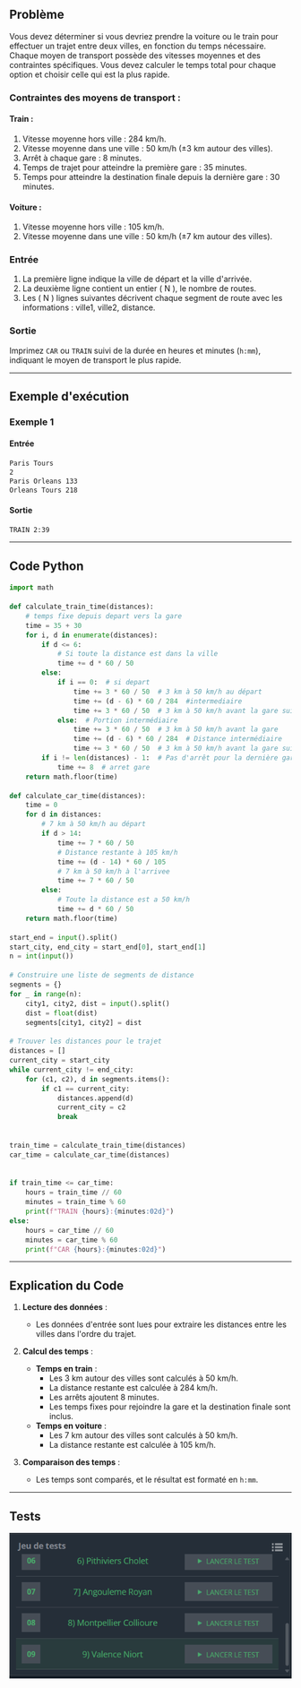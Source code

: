 ## Problème

Vous devez déterminer si vous devriez prendre la voiture ou le train pour effectuer un trajet entre deux villes, en fonction du temps nécessaire. Chaque moyen de transport possède des vitesses moyennes et des contraintes spécifiques. Vous devez calculer le temps total pour chaque option et choisir celle qui est la plus rapide.

### Contraintes des moyens de transport :

#### Train :
1. Vitesse moyenne hors ville : 284 km/h.
2. Vitesse moyenne dans une ville : 50 km/h (±3 km autour des villes).
3. Arrêt à chaque gare : 8 minutes.
4. Temps de trajet pour atteindre la première gare : 35 minutes.
5. Temps pour atteindre la destination finale depuis la dernière gare : 30 minutes.

#### Voiture :
1. Vitesse moyenne hors ville : 105 km/h.
2. Vitesse moyenne dans une ville : 50 km/h (±7 km autour des villes).

### Entrée
1. La première ligne indique la ville de départ et la ville d'arrivée.
2. La deuxième ligne contient un entier \( N \), le nombre de routes.
3. Les \( N \) lignes suivantes décrivent chaque segment de route avec les informations : ville1, ville2, distance.

### Sortie
Imprimez `CAR` ou `TRAIN` suivi de la durée en heures et minutes (`h:mm`), indiquant le moyen de transport le plus rapide.

---

## Exemple d'exécution

### Exemple 1

#### Entrée
```
Paris Tours
2
Paris Orleans 133
Orleans Tours 218
```

#### Sortie
```
TRAIN 2:39
```

---

## Code Python

```python
import math

def calculate_train_time(distances):
    # temps fixe depuis depart vers la gare
    time = 35 + 30
    for i, d in enumerate(distances):
        if d <= 6:
            # Si toute la distance est dans la ville
            time += d * 60 / 50
        else:
            if i == 0:  # si depart
                time += 3 * 60 / 50  # 3 km à 50 km/h au départ
                time += (d - 6) * 60 / 284  #intermediaire
                time += 3 * 60 / 50  # 3 km à 50 km/h avant la gare suivante
            else:  # Portion intermédiaire
                time += 3 * 60 / 50  # 3 km à 50 km/h avant la gare 
                time += (d - 6) * 60 / 284  # Distance intermédiaire
                time += 3 * 60 / 50  # 3 km à 50 km/h avant la gare suivante
        if i != len(distances) - 1:  # Pas d'arrêt pour la dernière gare
            time += 8  # arret gare
    return math.floor(time)

def calculate_car_time(distances):
    time = 0
    for d in distances:
        # 7 km à 50 km/h au départ
        if d > 14:
            time += 7 * 60 / 50
            # Distance restante à 105 km/h
            time += (d - 14) * 60 / 105
            # 7 km à 50 km/h à l'arrivee
            time += 7 * 60 / 50
        else:
            # Toute la distance est a 50 km/h
            time += d * 60 / 50
    return math.floor(time)

start_end = input().split()
start_city, end_city = start_end[0], start_end[1]
n = int(input())

# Construire une liste de segments de distance
segments = {}
for _ in range(n):
    city1, city2, dist = input().split()
    dist = float(dist) 
    segments[city1, city2] = dist

# Trouver les distances pour le trajet
distances = []
current_city = start_city
while current_city != end_city:
    for (c1, c2), d in segments.items():
        if c1 == current_city:
            distances.append(d)
            current_city = c2
            break


train_time = calculate_train_time(distances)
car_time = calculate_car_time(distances)


if train_time <= car_time:
    hours = train_time // 60
    minutes = train_time % 60
    print(f"TRAIN {hours}:{minutes:02d}")
else:
    hours = car_time // 60
    minutes = car_time % 60
    print(f"CAR {hours}:{minutes:02d}")

```

---

## Explication du Code

1. **Lecture des données** :
   - Les données d'entrée sont lues pour extraire les distances entre les villes dans l'ordre du trajet.

2. **Calcul des temps** :
   - **Temps en train** :
     - Les 3 km autour des villes sont calculés à 50 km/h.
     - La distance restante est calculée à 284 km/h.
     - Les arrêts ajoutent 8 minutes.
     - Les temps fixes pour rejoindre la gare et la destination finale sont inclus.
   - **Temps en voiture** :
     - Les 7 km autour des villes sont calculés à 50 km/h.
     - La distance restante est calculée à 105 km/h.

3. **Comparaison des temps** :
   - Les temps sont comparés, et le résultat est formaté en `h:mm`.

---

## Tests
![Validation des tests](img/bytraincar.png)
